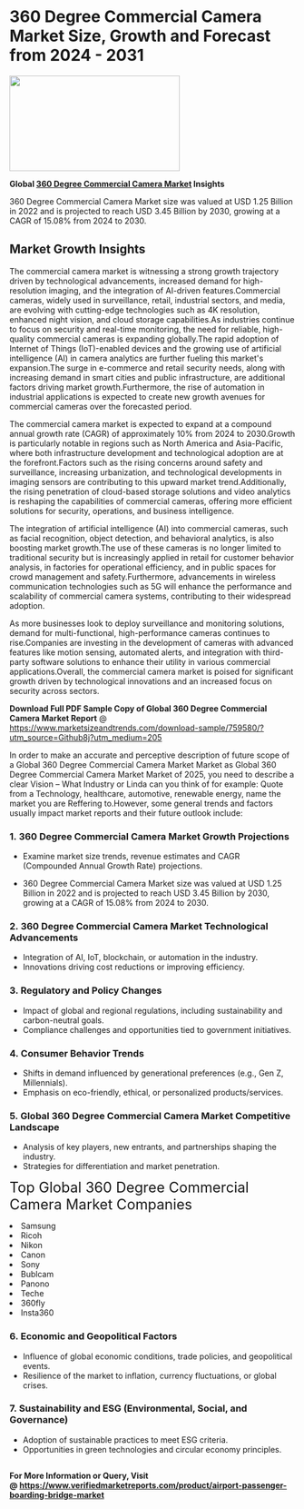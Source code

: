 <H1>360 Degree Commercial Camera Market Size, Growth and Forecast from 2024 - 2031</H1><img class="aligncenter size-medium wp-image-584254" src="https://thirdeyenews.in/wp-content/uploads/2024/09/Global-Market-Research-300x168.jpeg" alt="" width="300" height="168" /><p><strong>Global&nbsp;<a href="https://www.marketsizeandtrends.com/download-sample/759580/?utm_source=Github8j?utm_medium=205">360 Degree Commercial Camera Market</a> Insights</strong></p><p>360 Degree Commercial Camera Market size was valued at USD 1.25 Billion in 2022 and is projected to reach USD 3.45 Billion by 2030, growing at a CAGR of 15.08% from 2024 to 2030.</p><p><h2>Market Growth Insights</h2> <p>The commercial camera market is witnessing a strong growth trajectory driven by technological advancements, increased demand for high-resolution imaging, and the integration of AI-driven features.Commercial cameras, widely used in surveillance, retail, industrial sectors, and media, are evolving with cutting-edge technologies such as 4K resolution, enhanced night vision, and cloud storage capabilities.As industries continue to focus on security and real-time monitoring, the need for reliable, high-quality commercial cameras is expanding globally.The rapid adoption of Internet of Things (IoT)-enabled devices and the growing use of artificial intelligence (AI) in camera analytics are further fueling this market's expansion.The surge in e-commerce and retail security needs, along with increasing demand in smart cities and public infrastructure, are additional factors driving market growth.Furthermore, the rise of automation in industrial applications is expected to create new growth avenues for commercial cameras over the forecasted period.</p> <p>The commercial camera market is expected to expand at a compound annual growth rate (CAGR) of approximately 10% from 2024 to 2030.Growth is particularly notable in regions such as North America and Asia-Pacific, where both infrastructure development and technological adoption are at the forefront.Factors such as the rising concerns around safety and surveillance, increasing urbanization, and technological developments in imaging sensors are contributing to this upward market trend.Additionally, the rising penetration of cloud-based storage solutions and video analytics is reshaping the capabilities of commercial cameras, offering more efficient solutions for security, operations, and business intelligence.</p> <p>The integration of artificial intelligence (AI) into commercial cameras, such as facial recognition, object detection, and behavioral analytics, is also boosting market growth.The use of these cameras is no longer limited to traditional security but is increasingly applied in retail for customer behavior analysis, in factories for operational efficiency, and in public spaces for crowd management and safety.Furthermore, advancements in wireless communication technologies such as 5G will enhance the performance and scalability of commercial camera systems, contributing to their widespread adoption.</p> <p>As more businesses look to deploy surveillance and monitoring solutions, demand for multi-functional, high-performance cameras continues to rise.Companies are investing in the development of cameras with advanced features like motion sensing, automated alerts, and integration with third-party software solutions to enhance their utility in various commercial applications.Overall, the commercial camera market is poised for significant growth driven by technological innovations and an increased focus on security across sectors.</p> <p><span class=""><strong>Download Full PDF Sample Copy of Global 360 Degree Commercial Camera Market Report</strong> @ <a href="https://www.marketsizeandtrends.com/download-sample/759580/?utm_source=Github8j?utm_medium=205" target="_blank">https://www.marketsizeandtrends.com/download-sample/759580/?utm_source=Github8j?utm_medium=205</a></span></p><p>In order to make an accurate and perceptive description of future scope of a Global&nbsp;360 Degree Commercial Camera Market Market as Global&nbsp;360 Degree Commercial Camera Market Market of 2025, you need to describe a clear Vision &ndash; What Industry or Linda can you think of for example: Quote from a Technology, healthcare, automotive, renewable energy, name the market you are Reffering to.However, some general trends and factors usually impact market reports and their future outlook include:</p><h3>1.&nbsp;<strong>360 Degree Commercial Camera Market Growth Projections</strong></h3><ul><li>Examine market size trends, revenue estimates and CAGR (Compounded Annual Growth Rate) projections.</li><li><p>360 Degree Commercial Camera Market size was valued at USD 1.25 Billion in 2022 and is projected to reach USD 3.45 Billion by 2030, growing at a CAGR of 15.08% from 2024 to 2030.</p></li></ul><h3>2.&nbsp;<strong>360 Degree Commercial Camera Market Technological Advancements</strong></h3><ul><li>Integration of AI, IoT, blockchain, or automation in the industry.</li><li>Innovations driving cost reductions or improving efficiency.</li></ul><h3>3.&nbsp;<strong>Regulatory and Policy Changes</strong></h3><ul><li>Impact of global and regional regulations, including sustainability and carbon-neutral goals.</li><li>Compliance challenges and opportunities tied to government initiatives.</li></ul><h3>4.&nbsp;<strong>Consumer Behavior Trends</strong></h3><ul><li>Shifts in demand influenced by generational preferences (e.g., Gen Z, Millennials).</li><li>Emphasis on eco-friendly, ethical, or personalized products/services.</li></ul><h3>5.&nbsp;<strong>Global 360 Degree Commercial Camera Market Competitive Landscape</strong></h3><ul><li>Analysis of key players, new entrants, and partnerships shaping the industry.</li><li>Strategies for differentiation and market penetration.</li></ul><p data-pm-slice="1 1 []"><span style="color: inherit; font-family: inherit; font-size: 25px;">Top Global 360 Degree Commercial Camera Market Companies</span></p><div class="" data-test-id=""><p><li>Samsung</li><li> Ricoh</li><li> Nikon</li><li> Canon</li><li> Sony</li><li> Bublcam</li><li> Panono</li><li> Teche</li><li> 360fly</li><li> Insta360</li></p></div><h3>6.&nbsp;<strong>Economic and Geopolitical Factors</strong></h3><ul><li>Influence of global economic conditions, trade policies, and geopolitical events.</li><li>Resilience of the market to inflation, currency fluctuations, or global crises.</li></ul><h3>7.&nbsp;<strong>Sustainability and ESG (Environmental, Social, and Governance)</strong></h3><ul><li>Adoption of sustainable practices to meet ESG criteria.</li><li>Opportunities in green technologies and circular economy principles.</li></ul><h2><strong style="font-size: 14px;">For More Information or Query, Visit @&nbsp;</strong><a style="background-color: #ffffff; font-size: 14px;" href="https://www.marketsizeandtrends.com/report/360-degree-commercial-camera-market/" target="_blank">https://www.verifiedmarketreports.com/product/airport-passenger-boarding-bridge-market</a></h2>